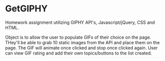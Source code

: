 # GetGIPHY

Homework assignment utilizing GIPHY API's, Javascript/jQuery, CSS and HTML.

Object is to allow the user to populate GIFs of their choice on the page. THey'll be able to grab 10 static images from the API and place them on the page. The GIF will animate once clicked and stop once clicked again. User can view GIF rating and add their own topics/buttons to the list created. 
